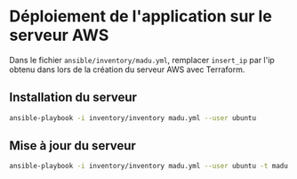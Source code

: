 # Déploiement de l'application sur le serveur AWS



Dans le fichier `ansible/inventory/madu.yml`, remplacer `insert_ip` par l'ip obtenu dans lors de la création du serveur AWS avec Terraform.

## Installation du serveur

```sh
ansible-playbook -i inventory/inventory madu.yml --user ubuntu
```


## Mise à jour du serveur

```sh
ansible-playbook -i inventory/inventory madu.yml --user ubuntu -t madu
```